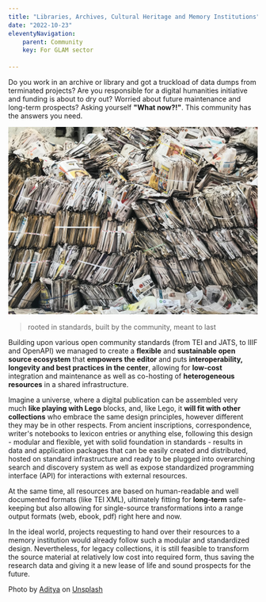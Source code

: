 ```yaml
---
title: "Libraries, Archives, Cultural Heritage and Memory Institutions"
date: "2022-10-23"
eleventyNavigation:
    parent: Community
    key: For GLAM sector
    
---
```


Do you work in an archive or library and got a truckload of data dumps from terminated projects? Are you responsible for a digital humanities initiative and funding is about to dry out? Worried about future maintenance and long-term prospects? Asking yourself **"What now?!"**. This community has the answers you need.

![](/img/aditya-dvPd91Pdh5c-unsplash.jpg)

> rooted in standards, built by the community, meant to last

Building upon various open community standards (from TEI and JATS, to IIIF and OpenAPI) we managed to create a **flexible** and **sustainable open source ecosystem** that **empowers the editor** and puts **interoperability, longevity and best practices in the center**, allowing for **low-cost** integration and maintenance as well as co-hosting of **heterogeneous resources** in a shared infrastructure. 

Imagine a universe, where a digital publication can be assembled very much **like playing with Lego** blocks, and, like Lego, it **will fit with other collections** who embrace the same design principles, however different they may be in other respects. From ancient inscriptions, correspondence, writer's notebooks to lexicon entries or anything else, following this design - modular and flexible, yet with solid foundation in standards - results in data and application packages that can be easily created and distributed, hosted on standard infrastructure and ready to be plugged into overarching search and discovery system as well as expose standardized programming interface (API) for interactions with external resources.

At the same time, all resources are based on human-readable and well documented formats (like TEI XML), ultimately fitting for **long-term** safe-keeping but also allowing for single-source transformations into a range output formats (web, ebook, pdf) right here and now.

In the ideal world, projects requesting to hand over their resources to a memory institution would already follow such a modular and standardized design. Nevertheless, for legacy collections, it is still feasible to transform the source material at relatively low cost into required form, thus saving the research data and giving it a new lease of life and sound prospects for the future.


Photo by <a href="https://unsplash.com/ja/@adidhotre?utm_source=unsplash&utm_medium=referral&utm_content=creditCopyText">Aditya</a> on <a href="https://unsplash.com/s/photos/archive?utm_source=unsplash&utm_medium=referral&utm_content=creditCopyText">Unsplash</a>